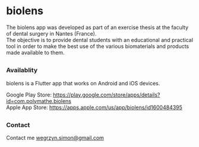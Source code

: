 # biolens

The biolens app was developed as part of an exercise thesis at the faculty of dental surgery in Nantes (France).  
The objective is to provide dental students with an educational and practical tool in order to make the best use of the various biomaterials and products made available to them.

##

### Availablity

biolens is a Flutter app that works on Android and iOS devices.

Google Play Store: https://play.google.com/store/apps/details?id=com.polymathe.biolens  
Apple App Store: https://apps.apple.com/us/app/biolens/id1600484395

##

### Contact

Contact me wegrzyn.simon@gmail.com
